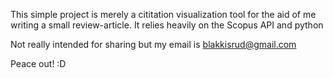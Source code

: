 This simple project is merely a cititation visualization tool for the aid 
of me writing a small review-article. It relies heavily on the Scopus API
and python

Not really intended for sharing but my email is
blakkisrud@gmail.com

Peace out! :D
